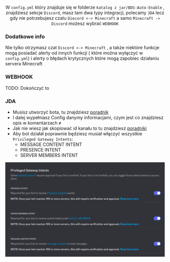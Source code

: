 <div align="center">

W `config.yml` który znajduje się w folderze `katalog z jar/BDS-Auto-Enable` ,<br>znajdziesz sekcje `Discord`, masz tam
dwa typy integracji, polecamy `JDA` lecz gdy nie potrzebujesz czatu `Diecord <-> Minecraft` a
samo `Minecraft -> Discord` możesz wybrać `WEBHOOK` <br>
</div>

### Dodatkowe info

Nie tylko otrzymasz czat `Discord <-> Minecraft` , a także niektóre funkcje mogą posiadać alerty od innych funkcji (
które można wyłączyć w `config.yml`) i alerty o błędach krytycznych które mogą zapobiec działaniu servera Minecraft

### WEBHOOK

TODO: Dokończyć to

### JDA

* Musisz utworzyć bota, tu
  znajdziesz [poradnik](https://www.appki.com.pl/jak-stworzyc-bota-discord-i-dodac-go-do-swojego-serwera) <br>
* I dalej wypełniasz Config danymy informacjami, czym jest co znajdziesz opis w komentarzach `#`
* Jak nie wiesz jak skopiować id kanału to tu
  znajdziesz [poradniki](https://www.google.com/amp/s/pl.jugomobile.com/jak-znalezc-identyfikator-serwera-w-discord-na-komputerze-pc-lub-smartfonie/%3famp)<br>
* Aby bot działał poprawnie będziesz musiał włączyć wszystkie <br>
  `Privileged Gateway Intents`: <br>
    * MESSAGE CONTENT INTENT
    * PRESENCE INTENT
    * SERVER MEMBERS INTENT

![Discord](https://github.com/Huje22/.github/blob/main/assets/Discord-Privileged-Gateway-Intents.jpg)
